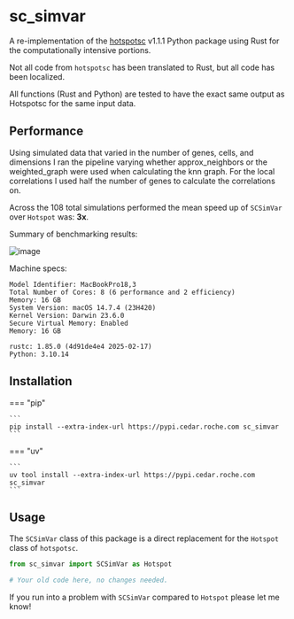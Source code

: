# sc_simvar

A re-implementation of the [hotspotsc](https://github.com/YosefLab/Hotspot) v1.1.1 Python package using Rust for the computationally intensive portions.

Not all code from `hotspotsc` has been translated to Rust, but all code has been localized.

All functions (Rust and Python) are tested to have the exact same output as Hotspotsc for the same input data. 

## Performance

Using simulated data that varied in the number of genes, cells, and dimensions I ran the pipeline varying whether approx_neighbors or the weighted_graph were used when calculating the knn graph. For the local correlations I used half the number of genes to calculate the correlations on.

Across the 108 total simulations performed the mean speed up of `SCSimVar` over `Hotspot` was: **3x**.

Summary of benchmarking results:

![image](benchmark_results.png)

Machine specs:

    Model Identifier: MacBookPro18,3
    Total Number of Cores: 8 (6 performance and 2 efficiency)
    Memory: 16 GB
    System Version: macOS 14.7.4 (23H420)
    Kernel Version: Darwin 23.6.0
    Secure Virtual Memory: Enabled
    Memory: 16 GB

    rustc: 1.85.0 (4d91de4e4 2025-02-17)
    Python: 3.10.14

## Installation

=== "pip"

    ```
    pip install --extra-index-url https://pypi.cedar.roche.com sc_simvar
    ```

=== "uv"

    ```
    uv tool install --extra-index-url https://pypi.cedar.roche.com sc_simvar
    ```

## Usage

The ``SCSimVar`` class of this package is a direct replacement for the ``Hotspot`` class of ``hotspotsc``.

```python
from sc_simvar import SCSimVar as Hotspot

# Your old code here, no changes needed.
```

If you run into a problem with ``SCSimVar`` compared to ``Hotspot`` please let me know!